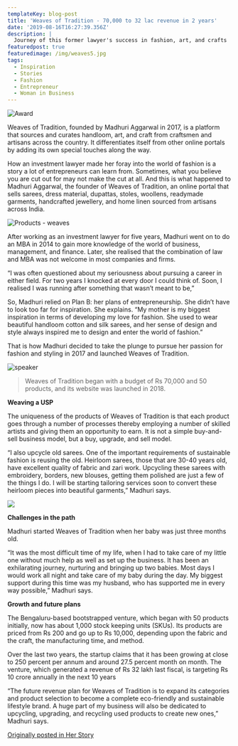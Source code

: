 ```yaml
---
templateKey: blog-post
title: 'Weaves of Tradition - 70,000 to 32 lac revenue in 2 years'
date: '2019-08-16T16:27:39.356Z'
description: |
  Journey of this former lawyer's success in fashion, art, and crafts
featuredpost: true
featuredimage: /img/weaves5.jpg
tags:
  - Inspiration
  - Stories
  - Fashion
  - Entrepreneur
  - Woman in Business
---
```

![Award](/img/weaves1.jpg "Award Image")

Weaves of Tradition, founded by Madhuri Aggarwal in 2017, is a platform that sources and curates handloom, art, and craft from craftsmen and artisans across the country. It differentiates itself from other online portals by adding its own special touches along the way.

How an investment lawyer made her foray into the world of fashion is a story a lot of entrepreneurs can learn from. Sometimes, what you believe you are cut out for may not make the cut at all. And this is what happened to Madhuri Aggarwal, the founder of Weaves of Tradition, an online portal that sells sarees, dress material, dupattas, stoles, woollens, readymade garments, handcrafted jewellery, and home linen sourced from artisans across India.

![Products - weaves](/img/weaves2.jpg "Products - weaves")

After working as an investment lawyer for five years, Madhuri went on to do an MBA in 2014 to gain more knowledge of the world of business, management, and finance. Later, she realised that the combination of law and MBA was not welcome in most companies and firms. 

“I was often questioned about my seriousness about pursuing a career in either field. For two years I knocked at every door I could think of. Soon, I realised I was running after something that wasn’t meant to be,”

So, Madhuri relied on Plan B: her plans of entrepreneurship. She didn’t have to look too far for inspiration. She explains. “My mother is my biggest inspiration in terms of developing my love for fashion. She used to wear beautiful handloom cotton and silk sarees, and her sense of design and style always inspired me to design and enter the world of fashion.”

That is how Madhuri decided to take the plunge to pursue her passion for fashion and styling in 2017 and launched Weaves of Tradition.

![speaker](/img/weaves-tradition1565933346940.png "speaker")

> Weaves of Tradition began with a budget of Rs 70,000 and 50 products, and its website was launched in 2018.

**Weaving a USP**

The uniqueness of the products of Weaves of Tradition is that each product goes through a number of processes thereby employing a number of skilled artists and giving them an opportunity to earn. It is not a simple buy-and-sell business model, but a buy, upgrade, and sell model. 

“I also upcycle old sarees. One of the important requirements of sustainable fashion is reusing the old. Heirloom sarees, those that are 30-40 years old, have excellent quality of fabric and zari work. Upcycling these sarees with embroidery, borders, new blouses, getting them polished are just a few of the things I do. I will be starting tailoring services soon to convert these heirloom pieces into beautiful garments,” Madhuri says.

![](/img/weaves-tradition11565933755082.png)

**Challenges in the path**

Madhuri started Weaves of Tradition when her baby was just three months old. 

“It was the most difficult time of my life, when I had to take care of my little one without much help as well as set up the business. It has been an exhilarating journey, nurturing and bringing up two babies. Most days I would work all night and take care of my baby during the day. My biggest support during this time was my husband, who has supported me in every way possible,” Madhuri says.

**Growth and future plans**

The Bengaluru-based bootstrapped venture, which began with 50 products initially, now has about 1,000 stock keeping units (SKUs). Its products are priced from Rs 200 and go up to Rs 10,000, depending upon the fabric and the craft, the manufacturing time, and method.

Over the last two years, the startup claims that it has been growing at close to 250 percent per annum and around 27.5 percent month on month. The venture, which generated a revenue of Rs 32 lakh last fiscal, is targeting Rs 10 crore annually in the next 10 years

“The future revenue plan for Weaves of Tradition is to expand its categories and product selection to become a complete eco-friendly and sustainable lifestyle brand. A huge part of my business will also be dedicated to upcycling, upgrading, and recycling used products to create new ones,” Madhuri says.

[Originally posted in Her Story](https://yourstory.com/herstory/2019/08/woman-entrepreneur-weaves-of-tradition-madhuri-aggarwal)
